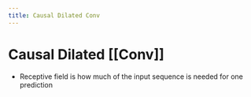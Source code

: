 ```yaml
---
title: Causal Dilated Conv
---
```


# Causal Dilated [[Conv]]
- Receptive field is how much of the input sequence is needed for one prediction









